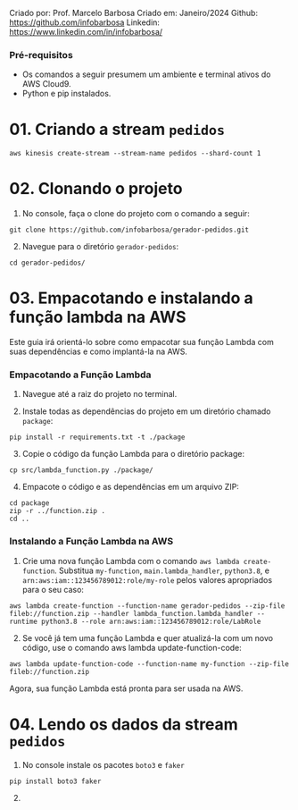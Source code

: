 Criado por: Prof. Marcelo Barbosa
Criado em: Janeiro/2024
Github: https://github.com/infobarbosa
Linkedin: https://www.linkedin.com/in/infobarbosa/

### Pré-requisitos
- Os comandos a seguir presumem um ambiente e terminal ativos do AWS Cloud9.
- Python e pip instalados.

# 01. Criando a stream `pedidos`
```
aws kinesis create-stream --stream-name pedidos --shard-count 1
```

# 02. Clonando o projeto

1. No console, faça o clone do projeto com o comando a seguir:
```
git clone https://github.com/infobarbosa/gerador-pedidos.git
```

2. Navegue para o diretório `gerador-pedidos`:
```
cd gerador-pedidos/ 
```

# 03. Empacotando e instalando a função lambda na AWS

Este guia irá orientá-lo sobre como empacotar sua função Lambda com suas dependências e como implantá-la na AWS.

### Empacotando a Função Lambda
1. Navegue até a raiz do projeto no terminal.

2. Instale todas as dependências do projeto em um diretório chamado `package`:
```
pip install -r requirements.txt -t ./package
```

3. Copie o código da função Lambda para o diretório package:
```
cp src/lambda_function.py ./package/
```

4. Empacote o código e as dependências em um arquivo ZIP:
```
cd package
zip -r ../function.zip .
cd ..
```

### Instalando a Função Lambda na AWS
1. Crie uma nova função Lambda com o comando `aws lambda create-function`. Substitua `my-function`, `main.lambda_handler`, `python3.8`, e `arn:aws:iam::123456789012:role/my-role` pelos valores apropriados para o seu caso:
```
aws lambda create-function --function-name gerador-pedidos --zip-file fileb://function.zip --handler lambda_function.lambda_handler --runtime python3.8 --role arn:aws:iam::123456789012:role/LabRole
```
2. Se você já tem uma função Lambda e quer atualizá-la com um novo código, use o comando aws lambda update-function-code:
```
aws lambda update-function-code --function-name my-function --zip-file fileb://function.zip
```

Agora, sua função Lambda está pronta para ser usada na AWS.

# 04. Lendo os dados da stream `pedidos`

1. No console instale os pacotes `boto3` e `faker`
```
pip install boto3 faker
```

2. 